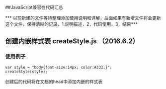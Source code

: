##JavaScript兼容性代码汇总


*** 以前新建的文件等待整理添加使用说明和详解，后面如果有新增文件将会更新这个文件，保持清晰的记录，1.说明描述，2，代码使用，3，结果***


## 创建内嵌样式表 createStyle.js （2016.6.2）

### 使用例子
```
var style = "body{font-size:14px; color:#333;}";
createStyle(style);
```
创建后的代码将在文档的head中添加内嵌的样式表
